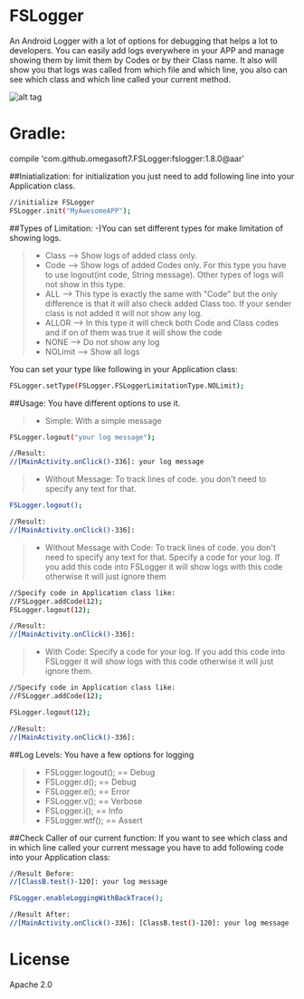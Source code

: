 
# FSLogger

An Android Logger with a lot of options for debugging that helps a lot to developers.
You can easily add logs everywhere in your APP and manage showing them by limit them by Codes or by their Class name. It also will show you that logs was called from which file and which line, you also can see which class and which line called your current method.


![alt tag](https://github.com/omegasoft7/FSLogger/blob/master/logger.png)


# Gradle:

compile 'com.github.omegasoft7.FSLogger:fslogger:1.8.0@aar'


##Iniatialization:
for initialization you just need to add following line into your Application class.

```sh
//initialize FSLogger
FSLogger.init("MyAwesomeAPP");
```

##Types of Limitation:
-)You can set different types for make limitation of showing logs.
>- Class --> Show logs of added class only.
>- Code --> Show logs of added Codes only. For this type you have to use logout(int code, String message). Other types of logs will not show in this type.
>- ALL --> This type is exactly the same with "Code" but the only difference is that it will also check added Class too. If your sender class is not added it will not show any log.
>- ALLOR --> In this type it will check both Code and Class codes and if on of them was true it will show the code
>- NONE --> Do not show any log
>- NOLimit --> Show all logs

You can set your type like following in your Application class:
```sh
FSLogger.setType(FSLogger.FSLoggerLimitationType.NOLimit);
```

##Usage:
You have different options to use it.
>- Simple: With a simple message

```sh
FSLogger.logout("your log message");

//Result:
//[MainActivity.onClick()-336]: your log message
```

>- Without Message: To track lines of code. you don't need to specify any text for that.

```sh
FSLogger.logout();

//Result:
//[MainActivity.onClick()-336]:
```

>- Without Message with Code: To track lines of code. you don't need to specify any text for that. Specify a code for your log. If you add this code into FSLogger it will show logs with this code otherwise it will just ignore them

```sh
//Specify code in Application class like:
//FSLogger.addCode(12);
FSLogger.logout(12);

//Result:
//[MainActivity.onClick()-336]:
```

>- With Code: Specify a code for your log. If you add this code into FSLogger it will show logs with this code otherwise it will just ignore them.

```sh
//Specify code in Application class like:
//FSLogger.addCode(12);

FSLogger.logout(12);

//Result:
//[MainActivity.onClick()-336]:
```


##Log Levels:
You have a few options for logging
>- FSLogger.logout();  ==  Debug
>- FSLogger.d();  ==  Debug
>- FSLogger.e();  ==  Error
>- FSLogger.v();  ==  Verbose
>- FSLogger.i();  ==  Info
>- FSLogger.wtf();  ==  Assert



##Check Caller of our current function:
If you want to see which class and in which line called your current message you have to add following code into your Application class:

```sh
//Result Before:
//[ClassB.test()-120]: your log message

FSLogger.enableLoggingWithBackTrace();

//Result After:
//[MainActivity.onClick()-336]: [ClassB.test()-120]: your log message
```

# License
Apache 2.0
